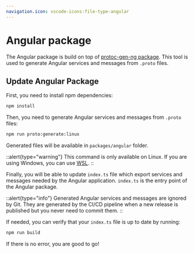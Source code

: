 ```yaml
---
navigation.icon: vscode-icons:file-type-angular
---
```


# Angular package

The Angular package is build on top of [protoc-gen-ng package](https://www.npmjs.com/package/@ngx-grpc/protoc-gen-ng). This tool is used to generate Angular services and messages from `.proto` files.

## Update Angular Package

First, you need to install npm dependencies:

```bash
npm install
```

Then, you need to generate Angular services and messages from `.proto` files:

```bash
npm run proto:generate:linux
```

Generated files will be available in `packages/angular` folder.

::alert{type="warning"}
This command is only available on Linux. If you are using Windows, you can use [WSL](https://learn.microsoft.com/en-us/windows/wsl/).
::

Finally, you will be able to update `index.ts` file which export services and messages needed by the Angular application. `index.ts` is the entry point of the Angular package.

::alert{type="info"}
Generated Angular services and messages are ignored by Git. They are generated by the CI/CD pipeline when a new release is published but you never need to commit them.
::

If needed, you can verify that your `index.ts` file is up to date by running:

```bash
npm run build
```

If there is no error, you are good to go!
